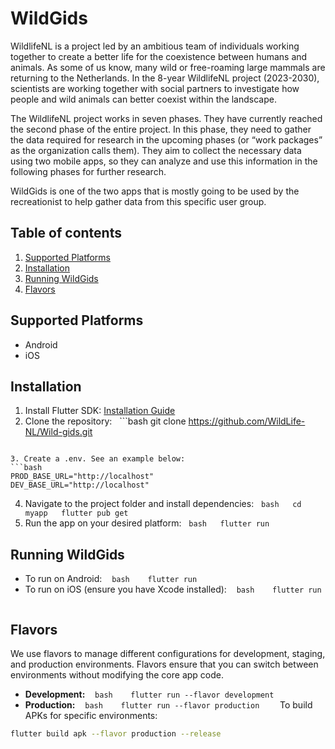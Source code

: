 # WildGids
WildlifeNL is a project led by an ambitious team of individuals working together to create a better life for the coexistence between humans and animals. As some of us know, many wild or free-roaming large mammals are returning to the Netherlands. In the 8-year WildlifeNL project (2023-2030), scientists are working together with social partners to investigate how people and wild animals can better coexist within the landscape.

The WildlifeNL project works in seven phases. They have currently reached the second phase of the entire project. In this phase, they need to gather the data required for research in the upcoming phases (or “work packages” as the organization calls them). They aim to collect the necessary data using two mobile apps, so they can analyze and use this information in the following phases for further research.

WildGids is one of the two apps that is mostly going to be used by the recreationist to help gather data from this specific user group. 

## Table of contents
1. [Supported Platforms](#supported-platforms)
2. [Installation](#installation)
3. [Running WildGids](#running-wildgids)
4. [Flavors](#flavors)

## Supported Platforms
- Android
- iOS

## Installation
1. Install Flutter SDK: [Installation Guide](https://flutter.dev/docs/get-started/install)
2. Clone the repository:
  ```bash
  git clone https://github.com/WildLife-NL/Wild-gids.git
  ```
  
3. Create a .env. See an example below:
  ```bash
  PROD_BASE_URL="http://localhost"
  DEV_BASE_URL="http://localhost"
  ```
4. Navigate to the project folder and install dependencies:
  ```bash
  cd myapp
  flutter pub get
  ```
5. Run the app on your desired platform:
  ```bash
  flutter run
  ```

## Running WildGids
- To run on Android:
   ```bash
   flutter run
   ```
- To run on iOS (ensure you have Xcode installed):
   ```bash
   flutter run
   ```

## Flavors
We use flavors to manage different configurations for development, staging, and production environments. Flavors ensure that you can switch between environments without modifying the core app code.
- **Development:**
   ```bash
   flutter run --flavor development
   ```
- **Production:**
   ```bash
   flutter run --flavor production
   ```
To build APKs for specific environments:
```bash
flutter build apk --flavor production --release
```